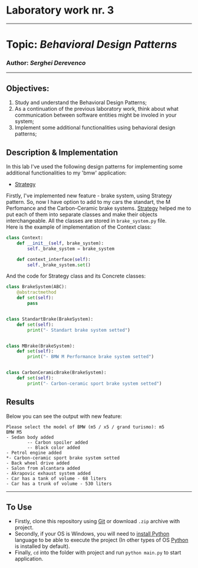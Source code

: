 # Laboratory work nr. 3
-----
# Topic: *Behavioral Design Patterns*
### Author: *Serghei Derevenco*
-----
## Objectives:
1. Study and understand the Behavioral Design Patterns;  
2. As a continuation of the previous laboratory work, think about what communication between software entities might be involed in your system;  
3. Implement some additional functionalities using behavioral design patterns;
## Description & Implementation
In this lab I've used the following design patterns for implementing some additional functionalities to my 'bmw' application:  
* [Strategy](https://sourcemaking.com/design_patterns/strategy)  

Firstly, I've implemented new feature - brake system, using Strategy pattern. So, now I have option to add to my cars the standart, the M Perfomance and the Carbon-Ceramic brake systems. [Strategy](https://sourcemaking.com/design_patterns/strategy) helped me to put each of them into separate classes and make their objects interchangeable. All the classes are stored in `brake_system.py` file.  
Here is the example of implementation of the Context class:  
```python
class Context:
    def __init__(self, brake_system):
        self._brake_system = brake_system

    def context_interface(self):
        self._brake_system.set()
```
And the code for Strategy class and its Concrete classes:  
```python
class BrakeSystem(ABC):
    @abstractmethod
    def set(self):
        pass


class StandartBrake(BrakeSystem):
    def set(self):
        print("- Standart brake system setted")


class MBrake(BrakeSystem):
    def set(self):
        print("- BMW M Performance brake system setted")


class CarbonCeramicBrake(BrakeSystem):
    def set(self):
        print("- Carbon-ceramic sport brake system setted")
```
## Results  
Below you can see the output with new feature:
```
Please select the model of BMW (m5 / x5 / grand turismo): m5
BMW M5
- Sedan body added
        -- Carbon spoiler added
        -- Black color added
- Petrol engine added
*- Carbon-ceramic sport brake system setted
- Back wheel drive added
- Salon from alcantara added
- Akrapovic exhaust system added
- Car has a tank of volume - 68 liters
- Car has a trunk of volume - 530 liters

```
-----
## To Use
* Firstly, clone this repository using [Git](https://git-scm.com) or download `.zip` archive with project.
* Secondly, if your OS is Windows, you will need to [install Python](https://realpython.com/installing-python/) language to be able to execute the project (In other types of OS [Python](https://www.python.org/) is installed by default).
* Finally, `cd` into the folder with project and run `python main.py` to start application.
